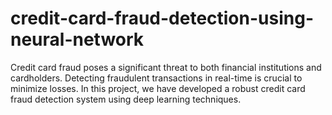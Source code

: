 # credit-card-fraud-detection-using-neural-network
Credit card fraud poses a significant threat to both financial institutions and cardholders. Detecting fraudulent transactions in real-time is crucial to minimize losses. In this project, we have developed a robust credit card fraud detection system using deep learning techniques.
